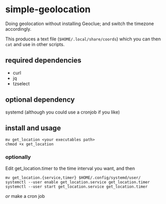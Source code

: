 # simple-geolocation
Doing geolocation without installing Geoclue; and switch the timezone accordingly.

This produces a text file (`$HOME/.local/share/coords`) which you can then `cat` and use in other scripts.

## required dependencies
+ curl
+ jq
+ tzselect

## optional dependency
systemd (although you could use a cronjob if you like)

## install and usage
```
mv get_location <your executables path>
chmod +x get_location
```
### optionally
Edit get_location.timer to the time interval you want, and then
```
mv get_location.{service,timer} $HOME/.config/systemd/user/
systemctl --user enable get_location.service get_location.timer 
systemctl --user start get_location.service get_location.timer 
```
*or* make a cron job


